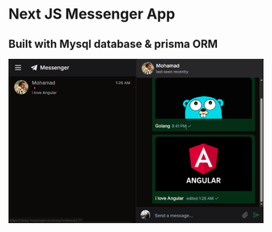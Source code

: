# Next JS Messenger App
## Built with Mysql database & prisma ORM
![screenshot](./client/public/screenshot.png)